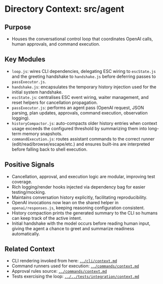 # Directory Context: src/agent

## Purpose

- Houses the conversational control loop that coordinates OpenAI calls, human approvals, and command execution.

## Key Modules

- `loop.js`: wires CLI dependencies, delegating ESC wiring to `escState.js` and the greeting handshake to `handshake.js` before deferring passes to `passExecutor.js`.
- `handshake.js`: encapsulates the temporary history injection used for the initial system handshake.
- `escState.js`: centralises ESC event wiring, waiter management, and reset helpers for cancellation propagation.
- `passExecutor.js`: performs an agent pass (OpenAI request, JSON parsing, plan updates, approvals, command execution, observation logging).
- `historyCompactor.js`: auto-compacts older history entries when context usage exceeds the configured threshold by summarizing them into long-term memory snapshots.
- `commandExecution.js`: routes assistant commands to the correct runner (edit/read/browse/escape/etc.) and ensures built-ins are interpreted before falling back to shell execution.

## Positive Signals

- Cancellation, approval, and execution logic are modular, improving test coverage.
- Rich logging/render hooks injected via dependency bag for easier testing/mocking.
- Maintains conversation history explicitly, facilitating reproducibility.
- OpenAI invocations now lean on the shared helper in `openai/responses.js`, keeping reasoning configuration consistent.
- History compaction prints the generated summary to the CLI so humans can keep track of the active intent.
- Initial handshake with the model occurs before reading human input, giving the agent a chance to greet and summarize readiness automatically.

## Related Context

- CLI rendering invoked from here: [`../cli/context.md`](../cli/context.md)
- Command runners used for execution: [`../commands/context.md`](../commands/context.md)
- Approval rules source: [`../commands/context.md`](../commands/context.md)
- Tests exercising the loop: [`../../tests/integration/context.md`](../../tests/integration/context.md)
